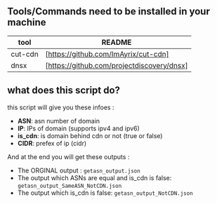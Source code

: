 ## Tools/Commands need to be installed in your machine
| tool | README |
| ------ | ------ |
| cut-cdn | [https://github.com/ImAyrix/cut-cdn] |
| dnsx | [https://github.com/projectdiscovery/dnsx] |

## what does this script do?
this script will give you these infoes :
- **ASN**: asn number of domain
- **IP**: IPs of domain (supports ipv4 and ipv6)
- **is_cdn**: is domain behind cdn or not (true or false) 
- **CIDR**: prefex of ip (cidr)

And at the end you will get these outputs :
- The ORGINAL output :  `getasn_output.json`
- The output which ASNs are equal and is_cdn is false: `getasn_output_SameASN_NotCDN.json`
- The output which is_cdn is false: `getasn_output_NotCDN.json`
